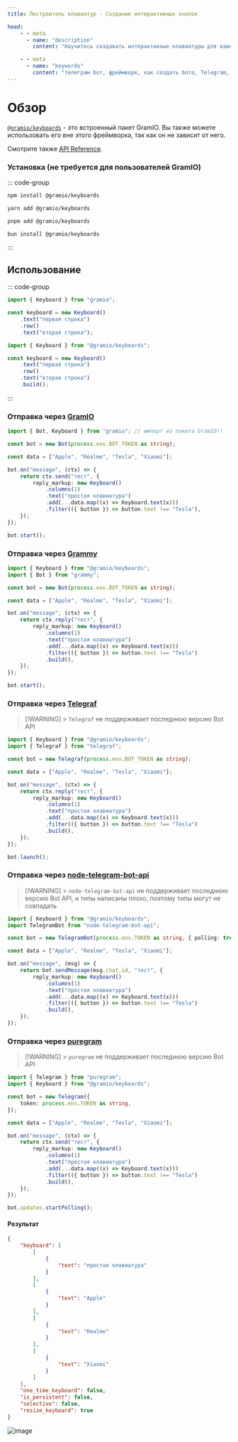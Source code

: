 ```yaml
---
title: Построитель клавиатур - Создание интерактивных кнопок

head:
    - - meta
      - name: "description"
        content: "Научитесь создавать интерактивные клавиатуры для вашего Telegram бота с помощью GramIO. Освойте обычные клавиатуры, инлайн-клавиатуры, настраиваемые макеты и продвинутые шаблоны клавиатур."

    - - meta
      - name: "keywords"
        content: "телеграм бот, фреймворк, как создать бота, Telegram, Telegram Bot API, GramIO, TypeScript, JavaScript, Node.JS, Nodejs, Deno, Bun, клавиатуры в телеграме, создание кнопок, InlineKeyboard, Keyboard, Reply keyboard, ForceReplyKeyboard, RemoveKeyboard, кнопки бота, разметка кнопок, матрица кнопок, URL кнопки, WebApp кнопки, CallbackQuery, чанки кнопок, ряды кнопок, колонки кнопок"
---
```


# Обзор

[`@gramio/keyboards`](https://github.com/gramiojs/keyboards) - это встроенный пакет GramIO. Вы также можете использовать его вне этого фреймворка, так как он не зависит от него.

Смотрите также [API Reference](https://jsr.io/@gramio/keyboards/doc).

### Установка (не требуется для пользователей GramIO)

::: code-group

```bash [npm]
npm install @gramio/keyboards
```

```bash [yarn]
yarn add @gramio/keyboards
```

```bash [pnpm]
pnpm add @gramio/keyboards
```

```bash [bun]
bun install @gramio/keyboards
```

:::

## Использование

::: code-group

```ts twoslash [с GramIO]
import { Keyboard } from "gramio";

const keyboard = new Keyboard()
    .text("первая строка")
    .row()
    .text("вторая строка");
```

```ts twoslash [без GramIO]
import { Keyboard } from "@gramio/keyboards";

const keyboard = new Keyboard()
    .text("первая строка")
    .row()
    .text("вторая строка")
    .build();
```

:::

### Отправка через [GramIO](https://gramio.dev/)

```ts
import { Bot, Keyboard } from "gramio"; // импорт из пакета GramIO!!

const bot = new Bot(process.env.BOT_TOKEN as string);

const data = ["Apple", "Realme", "Tesla", "Xiaomi"];

bot.on("message", (ctx) => {
    return ctx.send("тест", {
        reply_markup: new Keyboard()
            .columns(1)
            .text("простая клавиатура")
            .add(...data.map((x) => Keyboard.text(x)))
            .filter(({ button }) => button.text !== "Tesla"),
    });
});

bot.start();
```

### Отправка через [Grammy](https://grammy.dev/)

```ts
import { Keyboard } from "@gramio/keyboards";
import { Bot } from "grammy";

const bot = new Bot(process.env.BOT_TOKEN as string);

const data = ["Apple", "Realme", "Tesla", "Xiaomi"];

bot.on("message", (ctx) => {
    return ctx.reply("тест", {
        reply_markup: new Keyboard()
            .columns(1)
            .text("простая клавиатура")
            .add(...data.map((x) => Keyboard.text(x)))
            .filter(({ button }) => button.text !== "Tesla")
            .build(),
    });
});

bot.start();
```

### Отправка через [Telegraf](https://github.com/telegraf/telegraf)

> [!WARNING] > `Telegraf` не поддерживает последнюю версию Bot API

```ts
import { Keyboard } from "@gramio/keyboards";
import { Telegraf } from "telegraf";

const bot = new Telegraf(process.env.BOT_TOKEN as string);

const data = ["Apple", "Realme", "Tesla", "Xiaomi"];

bot.on("message", (ctx) => {
    return ctx.reply("тест", {
        reply_markup: new Keyboard()
            .columns(1)
            .text("простая клавиатура")
            .add(...data.map((x) => Keyboard.text(x)))
            .filter(({ button }) => button.text !== "Tesla")
            .build(),
    });
});

bot.launch();
```

### Отправка через [node-telegram-bot-api](https://www.npmjs.com/package/node-telegram-bot-api)

> [!WARNING] > `node-telegram-bot-api` не поддерживает последнюю версию Bot API, и типы написаны плохо, поэтому типы могут не совпадать

```ts
import { Keyboard } from "@gramio/keyboards";
import TelegramBot from "node-telegram-bot-api";

const bot = new TelegramBot(process.env.TOKEN as string, { polling: true });

const data = ["Apple", "Realme", "Tesla", "Xiaomi"];

bot.on("message", (msg) => {
    return bot.sendMessage(msg.chat.id, "тест", {
        reply_markup: new Keyboard()
            .columns(1)
            .text("простая клавиатура")
            .add(...data.map((x) => Keyboard.text(x)))
            .filter(({ button }) => button.text !== "Tesla")
            .build(),
    });
});
```

### Отправка через [puregram](https://puregram.cool/)

> [!WARNING] > `puregram` не поддерживает последнюю версию Bot API

```ts
import { Telegram } from "puregram";
import { Keyboard } from "@gramio/keyboards";

const bot = new Telegram({
    token: process.env.TOKEN as string,
});

const data = ["Apple", "Realme", "Tesla", "Xiaomi"];

bot.on("message", (ctx) => {
    return ctx.send("тест", {
        reply_markup: new Keyboard()
            .columns(1)
            .text("простая клавиатура")
            .add(...data.map((x) => Keyboard.text(x)))
            .filter(({ button }) => button.text !== "Tesla")
            .build(),
    });
});

bot.updates.startPolling();
```

#### Результат

```json
{
    "keyboard": [
        [
            {
                "text": "простая клавиатура"
            }
        ],
        [
            {
                "text": "Apple"
            }
        ],
        [
            {
                "text": "Realme"
            }
        ],
        [
            {
                "text": "Xiaomi"
            }
        ]
    ],
    "one_time_keyboard": false,
    "is_persistent": false,
    "selective": false,
    "resize_keyboard": true
}
```

![image](https://github.com/gramiojs/keyboards/assets/57632712/e65e2b0a-40f0-43ae-9887-04360e6dbeab)

